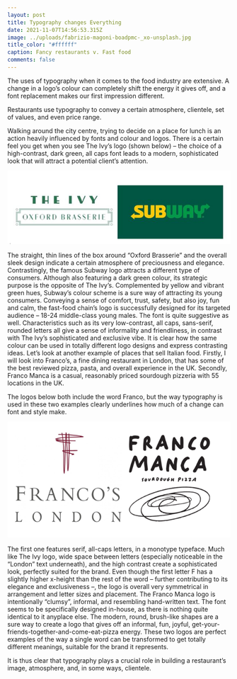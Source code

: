 ```yaml
---
layout: post
title: Typography changes Everything
date: 2021-11-07T14:56:53.315Z
image: ../uploads/fabrizio-magoni-boadpmc-_xo-unsplash.jpg
title_color: "#ffffff"
caption: Fancy restaurants v. Fast food
comments: false
---
```

The uses of typography when it comes to the food industry are extensive. A change in a logo’s colour can completely shift the energy it gives off, and a font replacement makes our first impression different.

Restaurants use typography to convey a certain atmosphere, clientele, set of values, and even price range.

Walking around the city centre, trying to decide on a place for lunch is an action heavily influenced by fonts and colour and logos. There is a certain feel you get when you see The Ivy’s logo (shown below) – the choice of a high-contrast, dark green, all caps font leads to a modern, sophisticated look that will attract a potential client’s attention.

![images credit: The Ivy Oxford, Subway](../uploads/ivyandsubway.jpg "images credit: The Ivy Oxford, Subway")

The straight, thin lines of the box around “Oxford Brasserie” and the overall sleek design indicate a certain atmosphere of preciousness and elegance. 
Contrastingly, the famous Subway logo attracts a different type of consumers. Although also featuring a dark green colour, its strategic purpose is the opposite of The Ivy’s. Complemented by yellow and vibrant green hues, Subway’s colour scheme is a sure way of attracting its young consumers. Conveying a sense of comfort, trust, safety, but also joy, fun and calm, the fast-food chain’s logo is successfully designed for its targeted audience – 18-24 middle-class young males. 
The font is quite suggestive as well. Characteristics such as its very low-contrast, all caps, sans-serif, rounded letters all give a sense of informality and friendliness, in contrast with The Ivy’s sophisticated and exclusive vibe.
It is clear how the same colour can be used in totally different logo designs and express contrasting ideas. 
Let’s look at another example of places that sell Italian food. Firstly, I will look into Franco’s, a fine dining restaurant in London, that has some of the best reviewed pizza, pasta, and overall experience in the UK. Secondly, Franco Manca is a casual, reasonably priced sourdough pizzeria with 55 locations in the UK. 

The logos below both include the word Franco, but the way typography is used in these two examples clearly underlines how much of a change can font and style make.  

![images credit: Franco's London, Franco Manca](../uploads/francos.png "images credit: Franco's London, Franco Manca")

The first one features serif, all-caps letters, in a monotype typeface. Much like The Ivy logo, wide space between letters (especially noticeable in the “London” text underneath), and the high contrast create a sophisticated look, perfectly suited for the brand. Even though the first letter F has a slightly higher x-height than the rest of the word – further contributing to its elegance and exclusiveness –, the logo is overall very symmetrical in arrangement and letter sizes and placement. 
The Franco Manca logo is intentionally “clumsy”, informal, and resembling hand-written text. The font seems to be specifically designed in-house, as there is nothing quite identical to it anyplace else. The modern, round, brush-like shapes are a sure way to create a logo that gives off an informal, fun, joyful, get-your-friends-together-and-come-eat-pizza energy. 
These two logos are perfect examples of the way a single word can be transformed to get totally different meanings, suitable for the brand it represents. 

It is thus clear that typography plays a crucial role in building a restaurant’s image, atmosphere, and, in some ways, clientele.